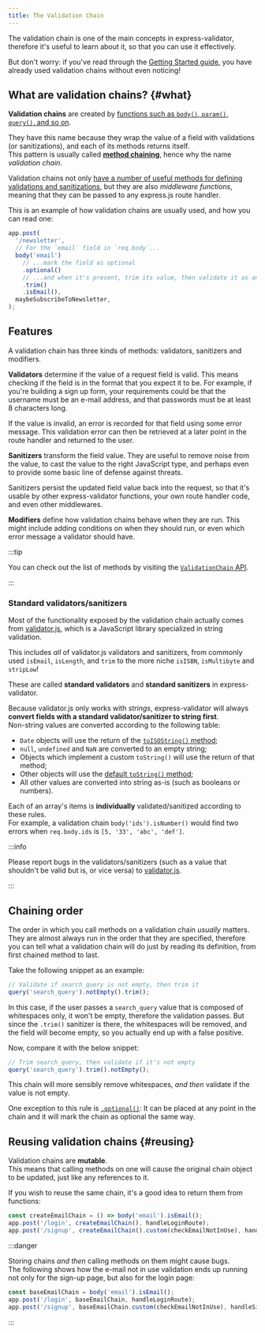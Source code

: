 ```yaml
---
title: The Validation Chain
---
```


The validation chain is one of the main concepts in express-validator, therefore it's useful to learn
about it, so that you can use it effectively.

But don't worry: if you've read through the [Getting Started guide](./getting-started.md), you have
already used validation chains without even noticing!

## What are validation chains? {#what}

**Validation chains** are created by [functions such as `body()`, `param()`, `query()`, and so on](../api/check.md).

They have this name because they wrap the value of a field with validations (or sanitizations),
and each of its methods returns itself.<br/>
This pattern is usually called [**method chaining**](https://en.wikipedia.org/wiki/Method_chaining),
hence why the name _validation chain_.

Validation chains not only [have a number of useful methods for defining validations and sanitizations](../api/validation-chain.md),
but they are also _middleware functions_, meaning that they can be passed to any express.js route handler.

This is an example of how validation chains are usually used, and how you can read one:

```ts
app.post(
  '/newsletter',
  // For the `email` field in `req.body`...
  body('email')
    // ...mark the field as optional
    .optional()
    // ...and when it's present, trim its value, then validate it as an email address
    .trim()
    .isEmail(),
  maybeSubscribeToNewsletter,
);
```

## Features

A validation chain has three kinds of methods: validators, sanitizers and modifiers.

**Validators** determine if the value of a request field is valid.
This means checking if the field is in the format that you expect it to be.
For example, if you're building a sign up form, your requirements could be that the username must
be an e-mail address, and that passwords must be at least 8 characters long.

If the value is invalid, an error is recorded for that field using some error message.
This validation error can then be retrieved at a later point in the route handler and returned to the user.

**Sanitizers** transform the field value.
They are useful to remove noise from the value, to cast the value to the right JavaScript type,
and perhaps even to provide some basic line of defense against threats.

Sanitizers persist the updated field value back into the request,
so that it's usable by other express-validator functions, your own route handler code, and even other middlewares.

**Modifiers** define how validation chains behave when they are run.
This might include adding conditions on when they should run, or even which error message a validator should have.

:::tip

You can check out the list of methods by visiting the [`ValidationChain` API](../api/validation-chain.md).

:::

### Standard validators/sanitizers

Most of the functionality exposed by the validation chain actually comes from
[validator.js](https://github.com/validatorjs/validator.js), which is a JavaScript library specialized
in string validation.

This includes _all_ of validator.js validators and sanitizers,
from commonly used `isEmail`, `isLength`, and `trim` to the more niche `isISBN`, `isMultibyte` and
`stripLow`!

These are called **standard validators** and **standard sanitizers** in express-validator.

Because validator.js only works with _strings_, express-validator will always **convert fields with a
standard validator/sanitizer to string first**.<br/>
Non-string values are converted according to the following table:

- `Date` objects will use the return of the [`toISOString()` method](https://developer.mozilla.org/en-US/docs/Web/JavaScript/Reference/Global_Objects/Date/toISOString);
- `null`, `undefined` and `NaN` are converted to an empty string;
- Objects which implement a custom `toString()` will use the return of that method;
- Other objects will use the [default `toString()` method](https://developer.mozilla.org/en-US/docs/Web/JavaScript/Reference/Global_Objects/Object/toString);
- All other values are converted into string as-is (such as booleans or numbers).

Each of an array's items is **individually** validated/sanitized according to these rules.<br/>
For example, a validation chain `body('ids').isNumber()` would find two errors when `req.body.ids`
is `[5, '33', 'abc', 'def']`.

:::info

Please report bugs in the validators/sanitizers (such as a value that shouldn't be valid but is, or
vice versa) to [validator.js](https://github.com/validatorjs/validator.js).

:::

## Chaining order

The order in which you call methods on a validation chain _usually_ matters.<br/>
They are almost always run in the order that they are specified, therefore you can tell what a validation
chain will do just by reading its definition, from first chained method to last.

Take the following snippet as an example:

```ts
// Validate if search_query is not empty, then trim it
query('search_query').notEmpty().trim();
```

In this case, if the user passes a `search_query` value that is composed of whitespaces only,
it won't be empty, therefore the validation passes.
But since the `.trim()` sanitizer is there, the whitespaces will be removed, and the field will become empty,
so you actually end up with a false positive.

Now, compare it with the below snippet:

```ts
// Trim search_query, then validate if it's not empty
query('search_query').trim().notEmpty();
```

This chain will more sensibly remove whitespaces, _and then_ validate if the value is not empty.

One exception to this rule is [`.optional()`](../api/validation-chain.md#optional):
It can be placed at any point in the chain and it will mark the chain as optional the same way.

## Reusing validation chains {#reusing}

Validation chains are **mutable**.<br/>
This means that calling methods on one will cause the original chain object to be updated,
just like any references to it.

If you wish to reuse the same chain, it's a good idea to return them from functions:

```ts
const createEmailChain = () => body('email').isEmail();
app.post('/login', createEmailChain(), handleLoginRoute);
app.post('/signup', createEmailChain().custom(checkEmailNotInUse), handleSignupRoute);
```

:::danger

Storing chains _and then_ calling methods on them might cause bugs.<br/>
The following shows how the e-mail not in use validation ends up running not only for the sign-up page,
but also for the login page:

```ts
const baseEmailChain = body('email').isEmail();
app.post('/login', baseEmailChain, handleLoginRoute);
app.post('/signup', baseEmailChain.custom(checkEmailNotInUse), handleSignupRoute);
```

:::
